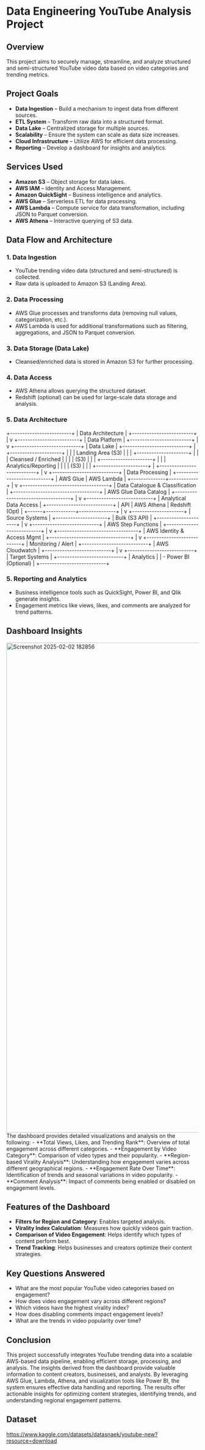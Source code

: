 # Data Engineering YouTube Analysis Project

## Overview
This project aims to securely manage, streamline, and analyze structured and semi-structured YouTube video data based on video categories and trending metrics.

## Project Goals
- **Data Ingestion** – Build a mechanism to ingest data from different sources.
- **ETL System** – Transform raw data into a structured format.
- **Data Lake** – Centralized storage for multiple sources.
- **Scalability** – Ensure the system can scale as data size increases.
- **Cloud Infrastructure** – Utilize AWS for efficient data processing.
- **Reporting** – Develop a dashboard for insights and analytics.

## Services Used
- **Amazon S3** – Object storage for data lakes.
- **AWS IAM** – Identity and Access Management.
- **Amazon QuickSight** – Business intelligence and analytics.
- **AWS Glue** – Serverless ETL for data processing.
- **AWS Lambda** – Compute service for data transformation, including JSON to Parquet conversion.
- **AWS Athena** – Interactive querying of S3 data.

## Data Flow and Architecture
### 1. Data Ingestion
- YouTube trending video data (structured and semi-structured) is collected.
- Raw data is uploaded to Amazon S3 (Landing Area).

### 2. Data Processing
- AWS Glue processes and transforms data (removing null values, categorization, etc.).
- AWS Lambda is used for additional transformations such as filtering, aggregations, and JSON to Parquet conversion.

### 3. Data Storage (Data Lake)
- Cleansed/enriched data is stored in Amazon S3 for further processing.

### 4. Data Access
- AWS Athena allows querying the structured dataset.
- Redshift (optional) can be used for large-scale data storage and analysis.

### 5. Data Architecture
+-------------------------+
|     Data Architecture    |
+-------------------------+
          |
          v
+-------------------------+
|      Data Platform       |
+-------------------------+
          |
          v
+---------------------------+
|        Data Lake          |
+---------------------------+
|  +---------------------+  |
|  |  Landing Area (S3)  |  |
|  +---------------------+  |
|  | Cleansed / Enriched |  |
|  |        (S3)         |  |
|  +---------------------+  |
|  | Analytics/Reporting |  |
|  |        (S3)         |  |
|  +---------------------+  |
+---------------------------+
          |
          v
+---------------------------+
|     Data Processing      |
+---------------------------+
| AWS Glue     | AWS Lambda |
+--------------+------------+
          |
          v
+-----------------------------------+
| Data Catalogue & Classification  |
+-----------------------------------+
|      AWS Glue Data Catalog       |
+-----------------------------------+
          |
          v
+---------------------------+
|  Analytical Data Access   |
+---------------------------+
| API  | AWS Athena | Redshift (Opt) |
+------+------------+---------------+
          |
          v
+---------------------+
|   Source Systems   |
+---------------------+
| Bulk (S3 API)      |
+---------------------+
          |
          v
+---------------------------+
| AWS Step Functions        |
+---------------------------+
          |
          v
+---------------------------------+
| AWS Identity & Access Mgmt     |
+---------------------------------+
          |
          v
+---------------------------+
|  Monitoring / Alert       |
+---------------------------+
| AWS Cloudwatch           |
+---------------------------+
          |
          v
+---------------------------+
|   Target Systems         |
+---------------------------+
|  Analytics               |
|  - Power BI (Optional)   |
+---------------------------+


### 5. Reporting and Analytics
- Business intelligence tools such as QuickSight, Power BI, and Qlik generate insights.
- Engagement metrics like views, likes, and comments are analyzed for trend patterns.

## Dashboard Insights
<img width="1280" alt="Screenshot 2025-02-02 182856"  src ="https://github.com/user-attachments/assets/5bb94cd6-3c55-41ec-9036-bb9d23e96bf3">
The dashboard provides detailed visualizations and analysis on the following:
- **Total Views, Likes, and Trending Rank**: Overview of total engagement across different categories.
- **Engagement by Video Category**: Comparison of video types and their popularity.
- **Region-based Virality Analysis**: Understanding how engagement varies across different geographical regions.
- **Engagement Rate Over Time**: Identification of trends and seasonal variations in video popularity.
- **Comment Analysis**: Impact of comments being enabled or disabled on engagement levels.

## Features of the Dashboard
- **Filters for Region and Category**: Enables targeted analysis.
- **Virality Index Calculation**: Measures how quickly videos gain traction.
- **Comparison of Video Engagement**: Helps identify which types of content perform best.
- **Trend Tracking**: Helps businesses and creators optimize their content strategies.

## Key Questions Answered
- What are the most popular YouTube video categories based on engagement?
- How does video engagement vary across different regions?
- Which videos have the highest virality index?
- How does disabling comments impact engagement levels?
- What are the trends in video popularity over time?

## Conclusion
This project successfully integrates YouTube trending data into a scalable AWS-based data pipeline, enabling efficient storage, processing, and analysis. The insights derived from the dashboard provide valuable information to content creators, businesses, and analysts. By leveraging AWS Glue, Lambda, Athena, and visualization tools like Power BI, the system ensures effective data handling and reporting. The results offer actionable insights for optimizing content strategies, identifying trends, and understanding regional engagement patterns.

## Dataset
https://www.kaggle.com/datasets/datasnaek/youtube-new?resource=download

